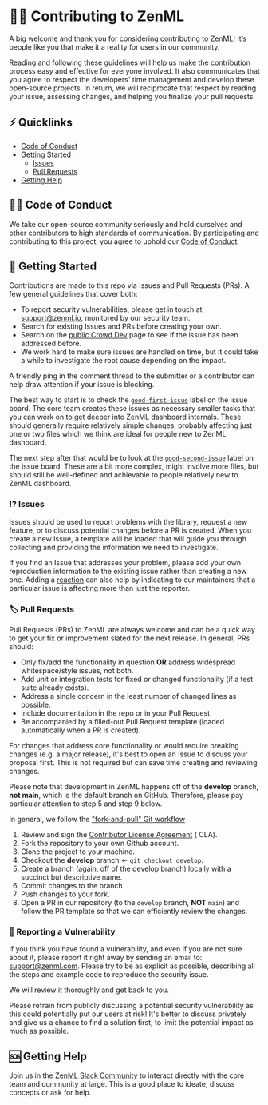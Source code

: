 # 🧑‍💻 Contributing to ZenML

A big welcome and thank you for considering contributing to ZenML! It’s people
like you that make it a reality for users
in our community.

Reading and following these guidelines will help us make the contribution
process easy and effective for everyone
involved. It also communicates that you agree to respect the developers' time
management and develop these open-source projects. In return, we will reciprocate that respect by reading your
issue, assessing changes, and helping
you finalize your pull requests.

## ⚡️ Quicklinks

- [Code of Conduct](#code-of-conduct)
- [Getting Started](#getting-started)
  - [Issues](#issues)
  - [Pull Requests](#pull-requests)
- [Getting Help](#getting-help)

## 🧑‍⚖️ Code of Conduct

We take our open-source community seriously and hold ourselves and other
contributors to high standards of communication.
By participating and contributing to this project, you agree to uphold
our [Code of Conduct](https://github.com/zenml-io/zenml-dashboard/blob/master/CODE-OF-CONDUCT.md).

## 🛫 Getting Started

Contributions are made to this repo via Issues and Pull Requests (PRs). A few
general guidelines that cover both:

- To report security vulnerabilities, please get in touch
  at [support@zenml.io](mailto:support@zenml.io), monitored by
  our security team.
- Search for existing Issues and PRs before creating your own.
- Search on the [public Crowd Dev](https://open.crowd.dev/zenml) page to see
  if the issue has been addressed before.
- We work hard to make sure issues are handled on time, but it could take a
  while to investigate the root cause depending on the impact.

A friendly ping in the comment thread to the submitter or a contributor can help
draw attention if your issue is blocking.

The best way to start is to check the
[`good-first-issue`](https://github.com/zenml-io/zenml-dashboard/labels/good%20first%20issue)
label on the issue board. The core team creates these issues as necessary
smaller tasks that you can work on to get deeper into ZenML dashboard internals. These
should generally require relatively simple changes, probably affecting just one
or two files which we think are ideal for people new to ZenML dashboard.

The next step after that would be to look at the
[`good-second-issue`](https://github.com/zenml-io/zenml-dashboard/labels/good%20second%20issue)
label on the issue board. These are a bit more complex, might involve more
files, but should still be well-defined and achievable to people relatively new
to ZenML dashboard.

### ⁉️ Issues

Issues should be used to report problems with the library, request a new
feature, or to discuss potential changes before
a PR is created. When you create a new Issue, a template will be loaded that
will guide you through collecting and
providing the information we need to investigate.

If you find an Issue that addresses your problem, please add your own
reproduction information to the
existing issue rather than creating a new one. Adding
a [reaction](https://github.blog/2016-03-10-add-reactions-to-pull-requests-issues-and-comments/)
can also help by
indicating to our maintainers that a particular issue is affecting more than
just the reporter.

### 🏷 Pull Requests

Pull Requests (PRs) to ZenML are always welcome and can be a quick way to get your fix or
improvement slated for the next release. In
general, PRs should:

- Only fix/add the functionality in question **OR** address widespread
  whitespace/style issues, not both.
- Add unit or integration tests for fixed or changed functionality (if a test
  suite already exists).
- Address a single concern in the least number of changed lines as possible.
- Include documentation in the repo or in your Pull Request.
- Be accompanied by a filled-out Pull Request template (loaded automatically when
  a PR is created).

For changes that address core functionality or would require breaking changes (e.g. a major release), it's best to open
an Issue to discuss your proposal first. This is not required but can save time
creating and reviewing changes.

<p class="callout warning">Please note that development in ZenML happens off of the <b>develop</b> branch, <b>not main</b>, 
which is the default branch on GitHub. Therefore, please pay particular attention to step 5 and step 9 below. </p>

In general, we follow
the ["fork-and-pull" Git workflow](https://github.com/susam/gitpr)

1. Review and sign
   the [Contributor License Agreement](https://cla-assistant.io/zenml-io/zenml-dashboard) (
   CLA).
2. Fork the repository to your own Github account.
3. Clone the project to your machine.
4. Checkout the **develop** branch <- `git checkout develop`.
5. Create a branch (again, off of the develop branch) locally with a succinct but descriptive name.
6. Commit changes to the branch
7. Push changes to your fork.
8. Open a PR in our repository (to the `develop` branch, **NOT** `main`) and
   follow the PR template so that we can efficiently review the changes.

### 🚨 Reporting a Vulnerability

If you think you have found a vulnerability, and even if you are not sure about it,
please report it right away by sending an
email to: support@zenml.com. Please try to be as explicit as possible,
describing all the steps and example code to
reproduce the security issue.

We will review it thoroughly and get back to you.

Please refrain from publicly discussing a potential security vulnerability as
this could potentially put our users at
risk! It's better to discuss privately and give us a chance to find a solution
first, to limit the potential impact
as much as possible.

## 🆘 Getting Help

Join us in the [ZenML Slack Community](https://zenml.io/slack-invite/) to
interact directly with the core team and community at large. This is a good
place to ideate, discuss concepts or ask for help.
